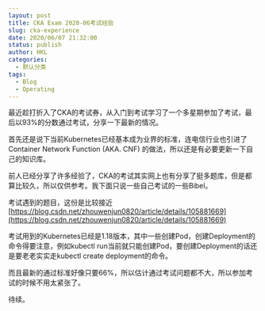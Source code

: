 ```yaml
---
layout: post
title: CKA Exam 2020-06考试经验
slug: cka-experience
date: 2020/06/07 21:32:00
status: publish
author: HKL
categories: 
  - 默认分类
tags: 
  - Blog
  - Operating
---
```


最近趁打折入了CKA的考试券，从入门到考试学习了一个多星期参加了考试，最后以93%的分数通过考试，分享一下最新的情况。

首先还是说下当前Kubernetes已经基本成为业界的标准，连电信行业也引进了Container Network Function (AKA. CNF) 的做法，所以还是有必要更新一下自己的知识库。

前人已经分享了许多经验了，CKA的考试其实网上也有分享了挺多题库，但是都算比较久，所以仅供参考。我下面只说一些自己考试的一些Bibel。

<!--more-->

考试遇到的题目，这份是比较接近 [https://blog.csdn.net/zhouwenjun0820/article/details/105881669](https://blog.csdn.net/zhouwenjun0820/article/details/105881669)

考试用到的Kubernetes已经是1.18版本，其中一些创建Pod，创建Deployment的命令得要注意，例如kubectl run当前就只能创建Pod，要创建Deployment的话还是要老老实实走kubectl create deployment的命令。

而且最新的通过标准好像只要66%，所以估计通过考试问题都不大，所以参加考试的时候不用太紧张了。

待续。


